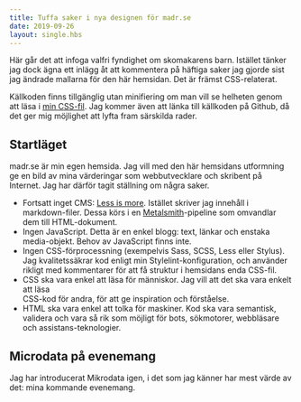 ```yaml
---
title: Tuffa saker i nya designen för madr.se
date: 2019-09-26
layout: single.hbs
---
```


Här går det att infoga valfri fyndighet om skomakarens barn. Istället tänker jag dock 
ägna ett inlägg åt att kommentera på häftiga saker jag gjorde sist jag ändrade mallarna 
för den här hemsidan. Det är främst CSS-relaterat.

Källkoden finns tillgänglig utan minifiering om man vill se helheten genom att läsa i 
[min CSS-fil](/madrse.css). Jag kommer även att länka till källkoden på Github, då det ger mig möjlighet att lyfta fram särskilda rader.

## Startläget

madr.se är min egen hemsida. Jag vill med den här hemsidans utformning ge en bild av mina 
värderingar som webbutvecklare och skribent på Internet. Jag har därför tagit ställning 
om några saker.

* Fortsatt inget CMS: [Less is more][2]. Istället skriver jag innehåll i markdown-filer. 
  Dessa körs i en [Metalsmith][1]-pipeline som omvandlar dem till HTML-dokument.
* Ingen JavaScript. Detta är en enkel blogg: text, länkar och enstaka media-objekt. 
  Behov av JavaScript finns inte.
* Ingen CSS-förprocessning (exempelvis Sass, SCSS, Less eller Stylus). Jag 
  kvalitetssäkrar kod enligt min Stylelint-konfiguration, och använder rikligt med 
  kommentarer för att få struktur i hemsidans enda CSS-fil.
* CSS ska vara enkel att läsa för människor. Jag vill att det ska vara enkelt att läsa   
  CSS-kod för andra, för att ge inspiration och förståelse.
* HTML ska vara enkel att tolka för maskiner. Kod ska vara semantisk, validera och vara så rik som möjligt för bots, sökmotorer, webbläsare och assistans-teknologier.

## Microdata på evenemang

Jag har introducerat Mikrodata igen, i det som jag känner har mest värde av det: mina 
kommande evenemang.


[1]: https://metalsmith.io/
[2]: /2016/less-is-more/